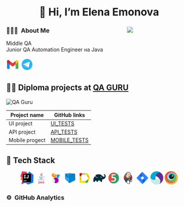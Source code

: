 <h1 align="center">👋 Hi, I’m Elena Emonova</h1>

### 👨🏻‍💻 &nbsp;About Me <img width="35%" src="files/68747470733a2f2f63646e2e6472696262626c652e636f6d2f75736572732f3733303730332f73637265656e73686f74732f363538313234332f6176656e746f2e676966.gif" align="right"/>

Middle QA  
Junior QA Automation Engineer на Java

<a href = "mailto:lena.jemonova@gmail.com"><img width="7%" title="Gmail" src="media/icons8-gmail.svg"></a>
<a href = "https://t.me/leviem888"><img width="7%" title="Telegram" src="media/icons8-telegram.svg"></a>   

## :man_student: Diploma projects at [QA GURU](https://qa.guru/)

<p align="left">  
 <img src="https://avatars.githubusercontent.com/u/65260527?s=200&v=4" title="QA Guru" alt="QA Guru" width="70" height="70"/>&nbsp;
</p>
 
  |      Project name               |                   GitHub links                                   
  |-------------------------------- |-----------------------------------------------------------------------|
  |         UI project              |   [UI_TESTS](https://github.com/le-vi-che/UI_Raif_project)            |  
  |        API project              |   [API_TESTS](https://github.com/le-vi-che/mobile_project)            |  
  |       Mobile progect            |   [MOBILE_TESTS](https://github.com/le-vi-che/mobile_project)         |  



## 🚀 Tech Stack
 <p align="center">
<img width="7%" title="IntelliJ IDEA" src="media/IJ.svg">
<img width="7%" title="Java" src="media/java.svg">
<img width="7%" title="Selenide" src="media/Selenide.svg">
<img width="7%" title="Selenoid" src="media/Selenoid.svg">
<img width="7%" title="Allure Report" src="media/allure.svg">
<img width="7%" title="Gradle" src="media/gradle.svg">
<img width="7%" title="JUnit5" src="media/jUnit5.svg">
<img width="7%" title="Jenkins" src="media/jenkins.svg">
<img width="7%" title="Jira" src="media/Jira.svg">
<img width="7%" title="Appium" src="media/appium.svg">
<img width="7%" title="BrowserStack" src="media/Browserstack.svg">
</p>


### ⚙️ &nbsp;GitHub Analytics


![]()
![]()
![]()



<!---
le-vi-che/le-vi-che is a ✨ special ✨ repository because its `README.md` (this file) appears on your GitHub profile.
You can click the Preview link to take a look at your changes.
--->
